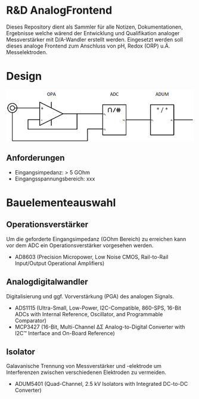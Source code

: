 # R&D AnalogFrontend


Dieses Repository dient als Sammler für alle Notizen, Dokumentationen, Ergebnisse welche wärend der Entwicklung und Qualifikation analoger Messverstärker mit D/A-Wandler erstellt werden. Eingesetzt werden soll dieses analoge Frontend zum Anschluss von pH, Redox (ORP) u.Ä. Messelektroden.

# Design
![Blockschaltbild vom analogen Frontend](schemes/frontend.png)

## Anforderungen

* Eingangsimpedanz: > 5 GOhm
* Eingangsspannungsbereich: xxx


# Bauelementeauswahl

## Operationsverstärker
Um die geforderte Eingangsimpedanz (GOhm Bereich) zu erreichen kann vor dem ADC ein Operationsverstärker vorgesehen werden.

* AD8603 (Precision Micropower, Low Noise CMOS, Rail-to-Rail Input/Output Operational Amplifiers)

## Analogdigitalwandler
Digitalisierung und ggf. Vorverstärkung (PGA) des analogen Signals.

* ADS1115 (Ultra-Small, Low-Power, I2C-Compatible, 860-SPS, 16-Bit ADCs with Internal Reference, Oscillator, and Programmable Comparator)
* MCP3427 (16-Bit, Multi-Channel ΔΣ Analog-to-Digital Converter with I2C™ Interface and On-Board Reference)

## Isolator
Galavanische Trennung von Messverstärker und -elektrode um Interferenzen zwischen verschiedenen Elektroden zu vermeiden.

* ADUM5401 (Quad-Channel, 2.5 kV Isolators with Integrated DC-to-DC Converter)
